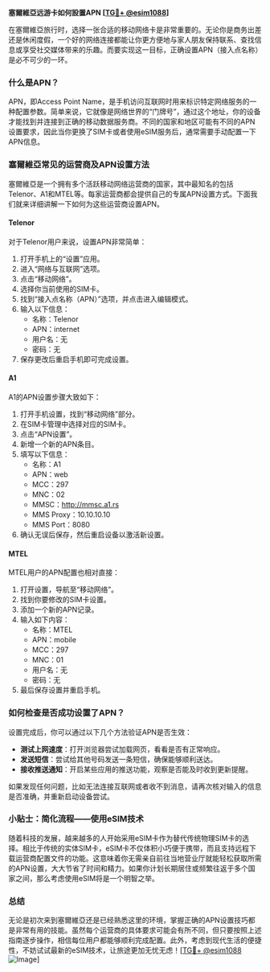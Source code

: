 **塞爾維亞远游卡如何設置APN [[TG💪+ @esim1088](https://t.me/s/esim1088)]**

在塞爾維亞旅行时，选择一张合适的移动网络卡是非常重要的。无论你是商务出差还是休闲度假，一个好的网络连接都能让你更方便地与家人朋友保持联系、查找信息或享受社交媒体带来的乐趣。而要实现这一目标，正确设置APN（接入点名称）是必不可少的一环。

### 什么是APN？

APN，即Access Point Name，是手机访问互联网时用来标识特定网络服务的一种配置参数。简单来说，它就像是网络世界的“门牌号”，通过这个地址，你的设备才能找到并连接到正确的移动数据服务商。不同的国家和地区可能有不同的APN设置要求，因此当你更换了SIM卡或者使用eSIM服务后，通常需要手动配置一下APN信息。

### 塞爾維亞常见的运营商及APN设置方法

塞爾維亞是一个拥有多个活跃移动网络运营商的国家，其中最知名的包括Telenor、A1和MTEL等。每家运营商都会提供自己的专属APN设置方式。下面我们就来详细讲解一下如何为这些运营商设置APN。

#### Telenor
对于Telenor用户来说，设置APN非常简单：
1. 打开手机上的“设置”应用。
2. 进入“网络与互联网”选项。
3. 点击“移动网络”。
4. 选择你当前使用的SIM卡。
5. 找到“接入点名称（APN）”选项，并点击进入编辑模式。
6. 输入以下信息：
   - 名称：Telenor
   - APN：internet
   - 用户名：无
   - 密码：无
7. 保存更改后重启手机即可完成设置。

#### A1
A1的APN设置步骤大致如下：
1. 打开手机设置，找到“移动网络”部分。
2. 在SIM卡管理中选择对应的SIM卡。
3. 点击“APN设置”。
4. 新增一个新的APN条目。
5. 填写以下信息：
   - 名称：A1
   - APN：web
   - MCC：297
   - MNC：02
   - MMSC：http://mmsc.a1.rs
   - MMS Proxy：10.10.10.10
   - MMS Port：8080
6. 确认无误后保存，然后重启设备以激活新设置。

#### MTEL
MTEL用户的APN配置也相对直接：
1. 打开设置，导航至“移动网络”。
2. 找到你要修改的SIM卡设置。
3. 添加一个新的APN记录。
4. 输入如下内容：
   - 名称：MTEL
   - APN：mobile
   - MCC：297
   - MNC：01
   - 用户名：无
   - 密码：无
5. 最后保存设置并重启手机。

### 如何检查是否成功设置了APN？

设置完成后，你可以通过以下几个方法验证APN是否生效：
- **测试上网速度**：打开浏览器尝试加载网页，看看是否有正常响应。
- **发送短信**：尝试给其他号码发送一条短信，确保能够顺利送达。
- **接收推送通知**：开启某些应用的推送功能，观察是否能及时收到更新提醒。

如果发现任何问题，比如无法连接互联网或者收不到消息，请再次核对输入的信息是否准确，并重新启动设备尝试。

### 小贴士：简化流程——使用eSIM技术

随着科技的发展，越来越多的人开始采用eSIM卡作为替代传统物理SIM卡的选择。相比于传统的实体SIM卡，eSIM卡不仅体积小巧便于携带，而且支持远程下载运营商配置文件的功能。这意味着你无需亲自前往当地营业厅就能轻松获取所需的APN设置，大大节省了时间和精力。如果你计划长期居住或频繁往返于多个国家之间，那么考虑使用eSIM将是一个明智之举。

### 总结

无论是初次来到塞爾維亞还是已经熟悉这里的环境，掌握正确的APN设置技巧都是非常有用的技能。虽然每个运营商的具体要求可能会有所不同，但只要按照上述指南逐步操作，相信每位用户都能够顺利完成配置。此外，考虑到现代生活的便捷性，不妨试试最新的eSIM技术，让旅途更加无忧无虑！[[TG💪+ @esim1088](https://t.me/s/esim1088) ![Image](https://i.postimg.cc/4NQfJmqS/Snipaste-2025-05-13-00-14-12.png)]